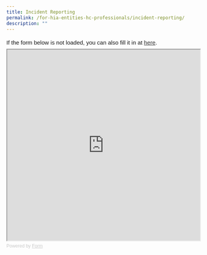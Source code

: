 ```yaml
---
title: Incident Reporting
permalink: /for-hia-entities-hc-professionals/incident-reporting/
description: ""
---
```

<div style="font-family: Sans-Serif;
    font-size: 15px;
    color: #000;
    opacity: 0.9;
    padding-top: 5px;
    padding-bottom: 8px;">
  If the form below is not loaded, you can also fill it in at
  <a href="https://form.gov.sg/64fec54fb6a38a0012bcd193">here</a>.
</div>

<!-- Change the width and height values to suit you best -->
<iframe style="width: 100%; height: 500px" src="https://form.gov.sg/64fec54fb6a38a0012bcd193" id="iframe"></iframe>

<div style="font-family: Sans-Serif;
    font-size: 12px;
    color: #999;
    opacity: 0.5;
    padding-top: 5px;">
  Powered by <a style="color: #999" href="https://form.gov.sg">Form</a>
</div>